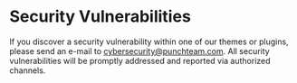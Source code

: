 # Security Vulnerabilities

If you discover a security vulnerability within one of our themes or plugins, please send an e-mail to cybersecurity@punchteam.com. All security vulnerabilities will be promptly addressed and reported via authorized channels.

